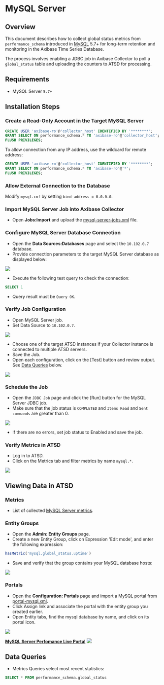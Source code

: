 # MySQL Server

## Overview

This document describes how to collect global status metrics from `performance_schema` introduced in [MySQL](http://www.mysql.com/) 5.7+ for long-term retention and monitoring in the Axibase Time Series Database.

The process involves enabling a JDBC job in Axibase Collector to poll a `global_status` table and uploading the counters to ATSD for processing.

## Requirements

* MySQL Server `5.7+`

## Installation Steps

### Create a Read-Only Account in the Target MySQL Server

```sql
CREATE USER 'axibase-ro'@'collector_host' IDENTIFIED BY '********';
GRANT SELECT ON performance_schema.* TO 'axibase-ro'@'collector_host';
FLUSH PRIVILEGES;
```

To allow connection from any IP address, use the wildcard for remote address:

```sql
CREATE USER 'axibase-ro'@'collector_host' IDENTIFIED BY '********';
GRANT SELECT ON performance_schema.* TO 'axibase-ro'@'*';
FLUSH PRIVILEGES;
```

### Allow External Connection to the Database

Modify `mysql.cnf` by setting `bind-address = 0.0.0.0`.

### Import MySQL Server Job into Axibase Collector

* Open **Jobs:Import** and upload the [mysql-server-jobs.xml](mysql-server-jobs.xml) file.

### Configure MySQL Server Database Connection

* Open the **Data Sources:Databases** page and select the `10.102.0.7` database.
* Provide connection parameters to the target MySQL Server database as displayed below:

![](images/mysql-datasource.png)

* Execute the following test query to check the connection:

```SQL
SELECT 1
```

* Query result must be `Query OK`.

### Verify Job Configuration

* Open MySQL Server job.
* Set Data Source to `10.102.0.7`.

![](images/mysql-jdbc-job.png)

* Choose one of the target ATSD instances if your Collector instance is connected to multiple ATSD servers.
* Save the Job.
* Open each configuration, click on the [Test] button and review output. See [Data Queries](#data-queries) below.

![](images/test_result.png)

### Schedule the Job

* Open the `JDBC Job` page and click the [Run] button for the MySQL Server JDBC job.
* Make sure that the job status is `COMPLETED` and `Items Read` and `Sent commands` are greater than 0.

![](images/test_run.png)

* If there are no errors, set job status to Enabled and save the job.

### Verify Metrics in ATSD

* Log in to ATSD.
* Click on the Metrics tab and filter metrics by name `mysql.*`.

![](images/mysql-metrics.png)

## Viewing Data in ATSD

### Metrics

* List of collected [MySQL Server metrics](metric-list.md).

### Entity Groups

* Open the **Admin: Entity Groups** page.
* Create a new Entity Group, click on Expression 'Edit mode', and enter the following expression:

```javascript
hasMetric('mysql.global_status.uptime')
```

* Save and verify that the group contains your MySQL database hosts:

![](images/mysql-entity-group.png)

### Portals

* Open the **Configuration: Portals** page and import a MySQL portal from [portal-mysql.xml](portal-mysql.xml).
* Click Assign link and associate the portal with the entity group you created earlier.
* Open Entity tabs, find the mysql database by name, and click on its portal icon.

![](images/mysql-portal-icon.png)

[**MySQL Server Perfomance Live Portal**](http://apps.axibase.com/chartlab/cf72dec3)
![](images/mysql-portal.png)

## Data Queries

* Metrics Queries select most recent statistics:

```SQL
SELECT * FROM performance_schema.global_status
```
